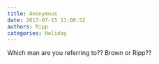 ```yaml
---
title: Anonymous
date: 2017-07-15 11:08:52
authors: Ripp
categories: Holiday
---
```


 Which man are you referring to?? Brown or Ripp??